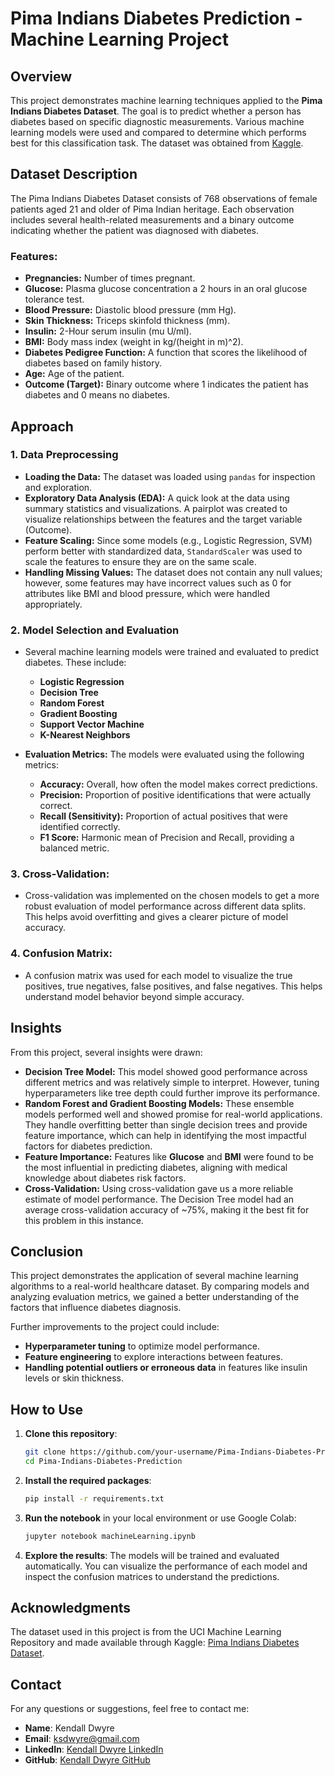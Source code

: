 # Pima Indians Diabetes Prediction - Machine Learning Project

## Overview

This project demonstrates machine learning techniques applied to the **Pima Indians Diabetes Dataset**. The goal is to predict whether a person has diabetes based on specific diagnostic measurements. Various machine learning models were used and compared to determine which performs best for this classification task. The dataset was obtained from [Kaggle](https://www.kaggle.com/datasets/uciml/pima-indians-diabetes-database).

## Dataset Description

The Pima Indians Diabetes Dataset consists of 768 observations of female patients aged 21 and older of Pima Indian heritage. Each observation includes several health-related measurements and a binary outcome indicating whether the patient was diagnosed with diabetes.

### Features:
- **Pregnancies:** Number of times pregnant.
- **Glucose:** Plasma glucose concentration a 2 hours in an oral glucose tolerance test.
- **Blood Pressure:** Diastolic blood pressure (mm Hg).
- **Skin Thickness:** Triceps skinfold thickness (mm).
- **Insulin:** 2-Hour serum insulin (mu U/ml).
- **BMI:** Body mass index (weight in kg/(height in m)^2).
- **Diabetes Pedigree Function:** A function that scores the likelihood of diabetes based on family history.
- **Age:** Age of the patient.
- **Outcome (Target):** Binary outcome where 1 indicates the patient has diabetes and 0 means no diabetes.

## Approach

### 1. **Data Preprocessing**
- **Loading the Data:** The dataset was loaded using `pandas` for inspection and exploration.
- **Exploratory Data Analysis (EDA):** A quick look at the data using summary statistics and visualizations. A pairplot was created to visualize relationships between the features and the target variable (Outcome).
- **Feature Scaling:** Since some models (e.g., Logistic Regression, SVM) perform better with standardized data, `StandardScaler` was used to scale the features to ensure they are on the same scale.
- **Handling Missing Values:** The dataset does not contain any null values; however, some features may have incorrect values such as 0 for attributes like BMI and blood pressure, which were handled appropriately.

### 2. **Model Selection and Evaluation**
- Several machine learning models were trained and evaluated to predict diabetes. These include:
  - **Logistic Regression**
  - **Decision Tree**
  - **Random Forest**
  - **Gradient Boosting**
  - **Support Vector Machine**
  - **K-Nearest Neighbors**

- **Evaluation Metrics:**
  The models were evaluated using the following metrics:
  - **Accuracy:** Overall, how often the model makes correct predictions.
  - **Precision:** Proportion of positive identifications that were actually correct.
  - **Recall (Sensitivity):** Proportion of actual positives that were identified correctly.
  - **F1 Score:** Harmonic mean of Precision and Recall, providing a balanced metric.

### 3. **Cross-Validation:**
- Cross-validation was implemented on the chosen models to get a more robust evaluation of model performance across different data splits. This helps avoid overfitting and gives a clearer picture of model accuracy.

### 4. **Confusion Matrix:**
- A confusion matrix was used for each model to visualize the true positives, true negatives, false positives, and false negatives. This helps understand model behavior beyond simple accuracy.

## Insights

From this project, several insights were drawn:
- **Decision Tree Model:** This model showed good performance across different metrics and was relatively simple to interpret. However, tuning hyperparameters like tree depth could further improve its performance.
- **Random Forest and Gradient Boosting Models:** These ensemble models performed well and showed promise for real-world applications. They handle overfitting better than single decision trees and provide feature importance, which can help in identifying the most impactful factors for diabetes prediction.
- **Feature Importance:** Features like **Glucose** and **BMI** were found to be the most influential in predicting diabetes, aligning with medical knowledge about diabetes risk factors.
- **Cross-Validation:** Using cross-validation gave us a more reliable estimate of model performance. The Decision Tree model had an average cross-validation accuracy of ~75%, making it the best fit for this problem in this instance.

## Conclusion

This project demonstrates the application of several machine learning algorithms to a real-world healthcare dataset. By comparing models and analyzing evaluation metrics, we gained a better understanding of the factors that influence diabetes diagnosis. 

Further improvements to the project could include:
- **Hyperparameter tuning** to optimize model performance.
- **Feature engineering** to explore interactions between features.
- **Handling potential outliers or erroneous data** in features like insulin levels or skin thickness.

## How to Use

1. **Clone this repository**:
    ```bash
    git clone https://github.com/your-username/Pima-Indians-Diabetes-Prediction.git
    cd Pima-Indians-Diabetes-Prediction
    ```

2. **Install the required packages**:
    ```bash
    pip install -r requirements.txt
    ```

3. **Run the notebook** in your local environment or use Google Colab:
    ```bash
    jupyter notebook machineLearning.ipynb
    ```

4. **Explore the results**: The models will be trained and evaluated automatically. You can visualize the performance of each model and inspect the confusion matrices to understand the predictions.

## Acknowledgments

The dataset used in this project is from the UCI Machine Learning Repository and made available through Kaggle: [Pima Indians Diabetes Dataset](https://www.kaggle.com/uciml/pima-indians-diabetes-database).

## Contact

For any questions or suggestions, feel free to contact me:
- **Name**: Kendall Dwyre
- **Email**: ksdwyre@gmail.com
- **LinkedIn**: [Kendall Dwyre LinkedIn](https://www.linkedin.com/in/kendall-dwyre/)
- **GitHub**: [Kendall Dwyre GitHub](https://github.com/kendall-dwyre/)
